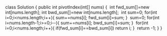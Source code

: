 class Solution {
public int pivotIndex(int[] nums) {
​
int fwd_sum[]=new int[nums.length];
int bwd_sum[]=new int[nums.length];
​
int sum=0;
for(int i=0;i<nums.length;i++){
sum+=nums[i];
fwd_sum[i]=sum;
}
​
sum=0;
for(int i=nums.length-1;i>=0;i--){
sum+=nums[i];
bwd_sum[i]=sum;
}
​
for(int i=0;i<nums.length;i++){
if(fwd_sum[i]==bwd_sum[i]) return i;
}
​
return -1;
}
}